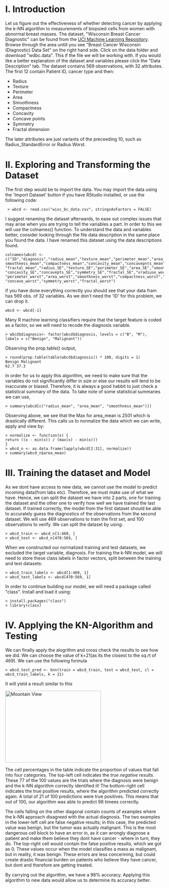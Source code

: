 # I. Introduction 

Let us figure out the effectiveness of whether detecting cancer by applying the k-NN algorithm to measurements of biopsied cells 
from women with abnormal breast masses. The dataset, "Wisconsin Breast Cancer Diagnostic" can be found from the <a href="http://archive.ics.uci.edu/ml">UCI Machine Learning Repository</a>. Browse through the area untill you see "Breast Cancer Wisconsin (Diagnostic) Data Set" on the right hand side. Click on the data folder and download "wdbc.data". This if the file we will be working with. If you would like a better explanation of the dataset and variables please click the "Data Description" tab.
The dataset contains 569 observations, with 32 attributes. The first 12 contain Patient ID, cancer type and then:
<ul><li>Radius</li>
<li>Texture</li>
<li>Perimeter</li>
<li>Area</li>
<li>Smoothness</li>
<li>Compactness</li>
<li>Concavity</li>
<li>Concave points</li>
<li>Symmetry</li>
<li> Fractal dimension</li></ul>
The later attributes are just variants of the preceeding 10, such as Radius_StandardError or Radius Worst. 

# II. Exploring and Transforming the Dataset

The first step would be to import the data. You may import the data using the 'Import Dataset' button if you have RStudio installed, or use the following code:

     > wbcd <- read.csv("wisc_bc_data.csv", stringsAsFactors = FALSE)

I suggest renaming the dataset afterwards, to ease out complex issues that may arise when you are trying to tell the variables a part. In order to this we will use the colnames() function. To understand the data and variables better, consider looking through the file data description in the same place you found the data. I have renamed this dataset using the data descriptions found.

    colnames(wbcd) <-c("ID","diagnosis","radius_mean","texture_mean","perimeter_mean","area_mean","
    smoothness_mean","compactness_mean","concavity_mean","concavepnts_mean","symmetry_mean",
    "fractal_mean","radius_SE","texture_SE","perimeter_SE","area_SE","smoothness_SE","compactness_SE",
    "concavity_SE","concavepts_SE","symmetry_SE","fractal_SE","vradiuse_worst","texture_worst",
    "perimeter_worst","area_worst","smoothness_worst","compactness_worst","concavity_worst",
    "concave_worst","symmetry_worst","fractal_worst")

If you have done everything correctly you should see that your data fram has 569 obs. of 32 variables. As we don't need the 'ID' for this problem, we can drop it.

    wbcd <- wbcd[-1]

Many R machine learning classifiers require that the target feature is coded as a factor, so we will need to recode the diagnosis variable. 

    > wbcd$diagnosis<- factor(wbcd$diagnosis, levels = c("B", "M"),
    labels = c("Benign", "Malignant"))

Observing the prop.table() output,

    > round(prop.table(table(wbcd$diagnosis)) * 100, digits = 1)
    Benign Malignant
    62.7 37.3

In order for us to apply this algorithm, we need to make sure that the variables do not significantly differ in size or 
else our results will tend to be inaccurate or biased. Therefore, it is always a good habbit to just check a statistical summary of the 
data. To take note of some statistical summaries we can use,

    > summary(wbcd[c("radius_mean", "area_mean", "smoothness_mean")])

Observing above, we see that the Max for area_mean is 2501 which is drastically different. This calls us to normalize the data which we can write, apply and view by:

    > normalize <- function(x) {
    return ((x - min(x)) / (max(x) - min(x)))
    }
    > wbcd_n <- as.data.frame(lapply(wbcd[2:31], normalize))
    > summary(wbcd_n$area_mean)

# III. Training the dataset and Model

As we dont have access to new data, we cannot use the model to predict incoming data(from labs etc). Therefore, we must make use of what we have. Hence, we can split the dataset we have into 2 parts, one for training the dataset and the other one to verify how well we have trained the last dataset. If trained correctly, the model from the first dataset should be able to accurately guess the diagnostics of the observations from the second dataset. We will use 469 observations to train the first set, and 100 observations to verify.
We can split the dataset by using:

    > wbcd_train <- wbcd_n[1:469, ]
    > wbcd_test <- wbcd_n[470:569, ]

When we constructed our normalized training and test datasets, we excluded the target variable, diagnosis. For training the k-NN model, we will need to store these class labels in factor vectors, split between the training and test datasets:

    > wbcd_train_labels <- wbcd[1:469, 1]
    > wbcd_test_labels <- wbcd[470:569, 1]

In order to continue building our model, we will need a package called "class". Install and load it using:

    > install.packages("class")
    > library(class)

# IV. Applying the KN-Algorithm and Testing

We can finally apply the alogrithm and cross check the results to see how we did. We can choose the value of k=21(as its the closest to the sq.rt of 469). We can use the following formula

    > wbcd_test_pred <- knn(train = wbcd_train, test = wbcd_test, cl = wbcd_train_labels, k = 21)

It will yield a result similar to this

<img src="https://github.com/shahrukhatik/k-NN-Algorithm/blob/master/Screen%20Shot%202016-04-11%20at%206.48.59%20PM.png?raw=true" alt="Mountain View" style="width:304px;height:228px;">

The cell percentages in the table indicate the proportion of values that fall into four categories. The top-left cell indicates the <i>true negative results</i>. These 77 of the 100 values are the trials where the diagnosis were benign and the k-NN algorithm correctly identified it! The bottom-right cell indicates the true positive results, where the algorithm predicted correctly again. A total of 21 of 100 predictions were true positives. This means that out of 100, our algorithm was able to predict 98 timees correctly. 

The cells falling on the other diagonal contain counts of examples where the k-NN approach disagreed with the actual diagnosis. The two examples in the lower-left cell are false negative results; in this case, the predicted value was benign, but the tumor was actually malignant. This is the most dangerous cell block to have an error in, as it can wrongly diagnose a patient and make them believe they dont have cancer - where in turn, they do.  The top-right cell would contain the false positive results, which we got as 0. These values occur when the model classifies a mass as malignant, but in reality, it was benign. These errors are less concerining, but could create drastic financial burden on patients who believe they have cancer, but dont and therefore are getting treated. 

By carrying out the algorithm, we have a 98% accuracy. Applying this algorithm to new data would allow us to determine its accuracy better.
